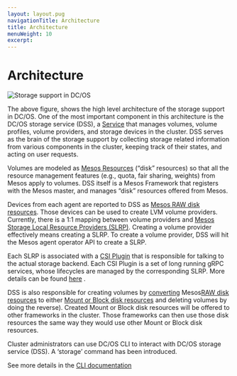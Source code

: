```yaml
---
layout: layout.pug
navigationTitle: Architecture
title: Architecture
menuWeight: 10
excerpt:
---
```


# Architecture

![Storage support in DC/OS](/services/img/Storage-Service-Architecture.png)

The above figure, shows the high level architecture of the storage support in DC/OS. One of the most important component in this architecture is the DC/OS storage service (DSS), a <a href="https://docs.mesosphere.com/1.11/overview/concepts/#service/">Service</a> that manages volumes, volume profiles, volume providers, and storage devices in the cluster. DSS serves as the brain of the storage support by collecting storage related information from various components in the cluster, keeping track of their states, and acting on user requests.

Volumes are modeled as <a href="http://mesos.apache.org/documentation/latest/attributes-resources/#resources/">Mesos Resources</a> (“disk” resources) so that all the resource management features (e.g., quota, fair sharing, weights) from Mesos apply to volumes. DSS itself is a Mesos Framework that registers with the Mesos master, and manages “disk” resources offered from Mesos.

Devices from each agent are reported to DSS as <a href="http://mesos.apache.org/documentation/latest/csi/#new-disk-source-types/">Mesos RAW disk resources</a>. Those devices can be used to create LVM volume providers. Currently, there is a 1:1 mapping between volume providers and <a href="http://mesos.apache.org/documentation/latest/csi/#storage-local-resource-provider/">Mesos Storage Local Resource Providers (SLRP)</a>. Creating a volume provider effectively means creating a SLRP. To create a volume provider, DSS will hit the Mesos agent operator API to create a SLRP.

Each SLRP is associated with a <a href="http://mesos.apache.org/documentation/latest/csi/#slrp-configuration/">CSI Plugin</a> that is responsible for talking to the actual storage backend. Each CSI Plugin is a set of long running gRPC services, whose lifecycles are managed by the corresponding SLRP. More details can be found <a href="http://mesos.apache.org/documentation/latest/csi/#standalone-containers-for-csi-plugins/">here</a> .

DSS is also responsible for creating volumes by <a href="http://mesos.apache.org/documentation/latest/csi/#new-offer-operations-for-disk-resources/">converting</a> Mesos<a href="http://mesos.apache.org/documentation/latest/csi/#new-disk-source-types/">RAW disk resources</a> to either <a href="http://mesos.apache.org/documentation/latest/csi/#new-disk-source-types/">Mount or Block disk resources</a> and deleting volumes by doing the reverse). Created Mount or Block disk resources will be offered to other frameworks in the cluster. Those frameworks can then use those disk resources the same way they would use other Mount or Block disk resources.

Cluster administrators can use DC/OS CLI to interact with DC/OS storage service (DSS). A ‘storage’ command has been introduced. 

See more details in the <a href="https://docs.google.com/document/d/1MZ7ARRAs_lmXo94h28-wCPqsqA9xDwMPSLgN7_5n84w/edit#heading=h.uxzvneaexifq/">CLI documentation</a>
